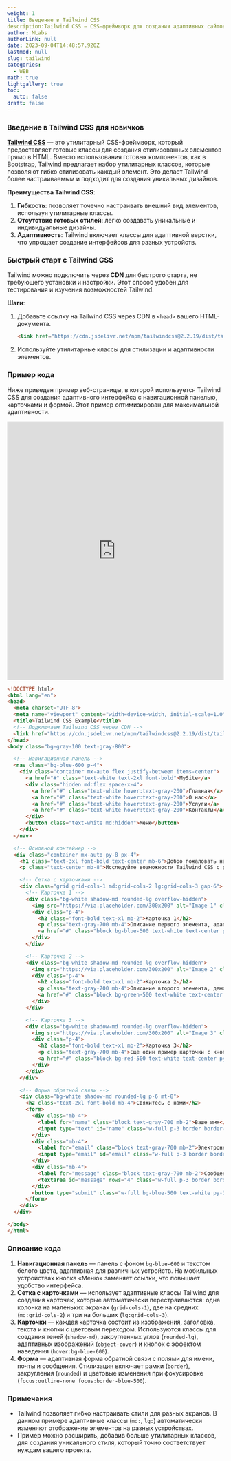 ```yaml
---
weight: 1
title: Введение в Tailwind CSS
description:Tailwind CSS — CSS-фреймворк для создания адаптивных сайтов и интерфейсов
author: MLabs
authorLink: null
date: 2023-09-04T14:48:57.920Z
lastmod: null
slug: tailwind
categories:
  - WEB
math: true
lightgallery: true
toc:
  auto: false
draft: false
---
```


### Введение в Tailwind CSS для новичков

**[Tailwind CSS](https://tailwindcss.ru/docs/installation/)** — это утилитарный CSS-фреймворк, который предоставляет готовые классы для создания стилизованных элементов прямо в HTML. Вместо использования готовых компонентов, как в Bootstrap, Tailwind предлагает набор утилитарных классов, которые позволяют гибко стилизовать каждый элемент. Это делает Tailwind более настраиваемым и подходит для создания уникальных дизайнов.

**Преимущества Tailwind CSS**:

1. **Гибкость**: позволяет точечно настраивать внешний вид элементов, используя утилитарные классы.
2. **Отсутствие готовых стилей**: легко создавать уникальные и индивидуальные дизайны.
3. **Адаптивность**: Tailwind включает классы для адаптивной верстки, что упрощает создание интерфейсов для разных устройств.

### Быстрый старт с Tailwind CSS

Tailwind можно подключить через **CDN** для быстрого старта, не требующего установки и настройки. Этот способ удобен для тестирования и изучения возможностей Tailwind.

**Шаги**:
1. Добавьте ссылку на Tailwind CSS через CDN в `<head>` вашего HTML-документа.
    ```html
    <link href="https://cdn.jsdelivr.net/npm/tailwindcss@2.2.19/dist/tailwind.min.css" rel="stylesheet">
    ```

    
2. Используйте утилитарные классы для стилизации и адаптивности элементов.

### Пример кода

Ниже приведен пример веб-страницы, в которой используется Tailwind CSS для создания адаптивного интерфейса с навигационной панелью, карточками и формой. Этот пример оптимизирован для максимальной адаптивности.

<iframe height="600" style="width: 100%;" scrolling="no" title="Tailwind CSS Example" src="https://codepen.io/mlnchkdv/embed/eYqKLVM?default-tab=result" frameborder="no" loading="lazy" allowtransparency="true" allowfullscreen="true">
  See the Pen <a href="https://codepen.io/mlnchkdv/pen/eYqKLVM">
  Tailwind CSS Example</a> by mlnchkdv (<a href="https://codepen.io/mlnchkdv">@mlnchkdv</a>)
  on <a href="https://codepen.io">CodePen</a>.
</iframe>

```html
<!DOCTYPE html>
<html lang="en">
<head>
  <meta charset="UTF-8">
  <meta name="viewport" content="width=device-width, initial-scale=1.0">
  <title>Tailwind CSS Example</title>
  <!-- Подключаем Tailwind CSS через CDN -->
  <link href="https://cdn.jsdelivr.net/npm/tailwindcss@2.2.19/dist/tailwind.min.css" rel="stylesheet">
</head>
<body class="bg-gray-100 text-gray-800">

  <!-- Навигационная панель -->
  <nav class="bg-blue-600 p-4">
    <div class="container mx-auto flex justify-between items-center">
      <a href="#" class="text-white text-2xl font-bold">MySite</a>
      <div class="hidden md:flex space-x-4">
        <a href="#" class="text-white hover:text-gray-200">Главная</a>
        <a href="#" class="text-white hover:text-gray-200">О нас</a>
        <a href="#" class="text-white hover:text-gray-200">Услуги</a>
        <a href="#" class="text-white hover:text-gray-200">Контакты</a>
      </div>
      <button class="text-white md:hidden">Меню</button>
    </div>
  </nav>

  <!-- Основной контейнер -->
  <div class="container mx-auto py-8 px-4">
    <h1 class="text-3xl font-bold text-center mb-6">Добро пожаловать на MySite!</h1>
    <p class="text-center mb-8">Исследуйте возможности Tailwind CSS с разными компонентами</p>

    <!-- Сетка с карточками -->
    <div class="grid grid-cols-1 md:grid-cols-2 lg:grid-cols-3 gap-6">
      <!-- Карточка 1 -->
      <div class="bg-white shadow-md rounded-lg overflow-hidden">
        <img src="https://via.placeholder.com/300x200" alt="Image 1" class="w-full h-48 object-cover">
        <div class="p-4">
          <h2 class="font-bold text-xl mb-2">Карточка 1</h2>
          <p class="text-gray-700 mb-4">Описание первого элемента, адаптированное для мобильных устройств.</p>
          <a href="#" class="block bg-blue-500 text-white text-center py-2 rounded hover:bg-blue-600">Подробнее</a>
        </div>
      </div>

      <!-- Карточка 2 -->
      <div class="bg-white shadow-md rounded-lg overflow-hidden">
        <img src="https://via.placeholder.com/300x200" alt="Image 2" class="w-full h-48 object-cover">
        <div class="p-4">
          <h2 class="font-bold text-xl mb-2">Карточка 2</h2>
          <p class="text-gray-700 mb-4">Описание второго элемента, демонстрирующее гибкость карточек Tailwind.</p>
          <a href="#" class="block bg-green-500 text-white text-center py-2 rounded hover:bg-green-600">Подробнее</a>
        </div>
      </div>

      <!-- Карточка 3 -->
      <div class="bg-white shadow-md rounded-lg overflow-hidden">
        <img src="https://via.placeholder.com/300x200" alt="Image 3" class="w-full h-48 object-cover">
        <div class="p-4">
          <h2 class="font-bold text-xl mb-2">Карточка 3</h2>
          <p class="text-gray-700 mb-4">Еще один пример карточки с кнопкой перехода.</p>
          <a href="#" class="block bg-red-500 text-white text-center py-2 rounded hover:bg-red-600">Перейти</a>
        </div>
      </div>
    </div>

    <!-- Форма обратной связи -->
    <div class="bg-white shadow-md rounded-lg p-6 mt-8">
      <h2 class="text-2xl font-bold mb-4">Свяжитесь с нами</h2>
      <form>
        <div class="mb-4">
          <label for="name" class="block text-gray-700 mb-2">Ваше имя</label>
          <input type="text" id="name" class="w-full p-3 border border-gray-300 rounded focus:outline-none focus:border-blue-500" placeholder="Введите ваше имя">
        </div>
        <div class="mb-4">
          <label for="email" class="block text-gray-700 mb-2">Электронная почта</label>
          <input type="email" id="email" class="w-full p-3 border border-gray-300 rounded focus:outline-none focus:border-blue-500" placeholder="Введите вашу почту">
        </div>
        <div class="mb-4">
          <label for="message" class="block text-gray-700 mb-2">Сообщение</label>
          <textarea id="message" rows="4" class="w-full p-3 border border-gray-300 rounded focus:outline-none focus:border-blue-500" placeholder="Введите сообщение"></textarea>
        </div>
        <button type="submit" class="w-full bg-blue-500 text-white py-3 rounded hover:bg-blue-600">Отправить</button>
      </form>
    </div>
  </div>

</body>
</html>
```

### Описание кода

1. **Навигационная панель** — панель с фоном `bg-blue-600` и текстом белого цвета, адаптивная для различных устройств. На мобильных устройствах кнопка «Меню» заменяет ссылки, что повышает удобство интерфейса.
2. **Сетка с карточками** — использует адаптивные классы Tailwind для создания карточек, которые автоматически перестраиваются: одна колонка на маленьких экранах (`grid-cols-1`), две на средних (`md:grid-cols-2`) и три на больших (`lg:grid-cols-3`).
3. **Карточки** — каждая карточка состоит из изображения, заголовка, текста и кнопки с цветовым переходом. Используются классы для создания теней (`shadow-md`), закругленных углов (`rounded-lg`), адаптивных изображений (`object-cover`) и кнопок с эффектом наведения (`hover:bg-blue-600`).
4. **Форма** — адаптивная форма обратной связи с полями для имени, почты и сообщения. Стилизация включает рамки (`border`), закругления (`rounded`) и цветовые изменения при фокусировке (`focus:outline-none focus:border-blue-500`).

### Примечания

- Tailwind позволяет гибко настраивать стили для разных экранов. В данном примере адаптивные классы (`md:`, `lg:`) автоматически изменяют отображение элементов на разных устройствах.
- Пример можно расширить, добавив больше утилитарных классов, для создания уникального стиля, который точно соответствует нуждам вашего проекта.